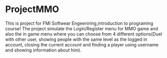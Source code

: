 # ProjectMMO 
This is project for FMI Softwear Engeeniring,introduction to programing course!
The project simulate the Login/Register menu for MMO game and also the in game menu where you can choose from 4 different options(Duel with other user, showing people with the same level as the logged in account, closing the current account and finding a player using username and showing information about him).
